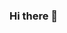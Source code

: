 ### Hi there 👋

<!--
**nestorrecinosUCA/nestorrecinosUCA** is a ✨ _special_ ✨ repository because its `README.md` (this file) appears on your GitHub profile.

Here are some ideas to get you started:

- 🔭 I’m currently working as Node.js Backend Developer ![node_logo](https://emoji.slack-edge.com/T04QYV2KQ/nodejs/7d9cf123e0625df8.png){width=50px height=50px} at Applaudo Studios ![app_logo](https://emoji.slack-edge.com/T04QYV2KQ/applaudo3/0134fff70961924a.png){width=50px height=50px}
- 🌱 I’m currently learning ...
- 👯 I’m looking to collaborate on ...
- 🤔 I’m looking for help with ...
- 💬 Ask me about ...
- 📫 How to reach me: ...
- 😄 Pronouns: ...
- ⚡ Fun fact: ...
-->
